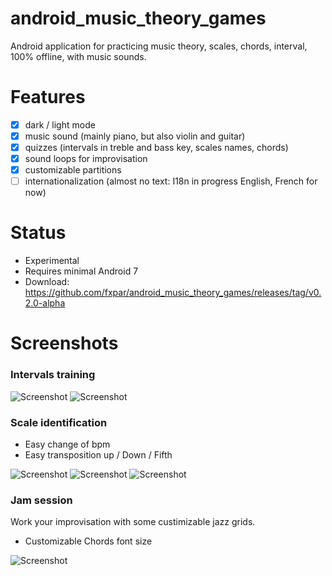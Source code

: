 # android_music_theory_games
Android application for practicing music theory, scales, chords, interval, 100% offline, with music sounds.

# Features
* [x] dark / light mode
* [x] music sound (mainly piano, but also violin and guitar)
* [x] quizzes (intervals in treble and bass key, scales names, chords)
* [x] sound loops for improvisation
* [x] customizable partitions
* [ ] internationalization (almost no text: I18n in progress English, French for now)

# Status
* Experimental
* Requires minimal Android 7
* Download: https://github.com/fxpar/android_music_theory_games/releases/tag/v0.2.0-alpha

# Screenshots

### Intervals training
![Screenshot](./screenshots/interval-bass-dark.png) ![Screenshot](./screenshots/intervals-treble-light.png)

### Scale identification
* Easy change of bpm
* Easy transposition up / Down / Fifth

![Screenshot](./screenshots/scale-name-light-bpm.png) ![Screenshot](./screenshots/scale-select-dark.png) ![Screenshot](./screenshots/scale-select-light.png)

### Jam session

Work your improvisation with some custimizable jazz grids.
* Customizable Chords font size

![Screenshot](./screenshots/jam-light.png)
